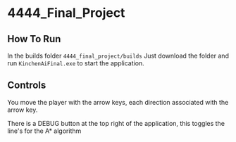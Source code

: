 # 4444_Final_Project

 ## How To Run

In the builds folder `4444_final_project/builds` 
Just download the folder and run `KinchenAiFinal.exe` to start the application.

## Controls

You move the player with the arrow keys, each direction associated with the arrow key.

There is a DEBUG button at the top right of the application, this toggles the line's for the A* algorithm
